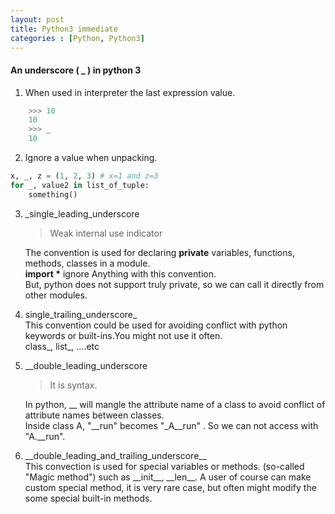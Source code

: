 ```yaml
---
layout: post
title: Python3 immediate
categories : [Python, Python3]
---
```

#### An underscore ( _ ) in python 3
1. When used in interpreter
the last expression value.
```python
    >>> 10  
    10  
    >>> _    
    10
```
2. Ignore a value when unpacking.
```python
x, _, z = (1, 2, 3) # x=1 and z=3  
for _, value2 in list_of_tuple:
    something()
```
3. _single_leading_underscore  
    > Weak internal use indicator
    
    The convention is used for declaring **private** variables, functions, methods, classes in a module.  
    __import *__  ignore Anything with this convention.  
    But, python does not support truly private, so we can call it directly from other modules.  

4. single_trailing_underscore_  
This convention could be used for avoiding conflict with python keywords or built-ins.You might not use it often.  
class_, list_, ....etc

5. __double_leading_underscore
    > It is syntax.
    
    In python, __ will mangle the attribute name of a class to avoid conflict of attribute names between classes.  
    Inside class A, "__run" becomes "_A__run" . So we can not access with "A.__run". 

6. \_\_double_leading_and_trailing_underscore__  
    This convection is used for special variables or methods. (so-called "Magic method") such as \_\_init__, \_\_len__.
    A user of course can make custom special method, it is very rare case, but often might modify the some special built-in methods.
